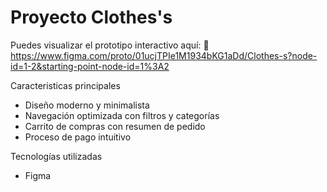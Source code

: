 # Proyecto Clothes's

Puedes visualizar el prototipo interactivo aquí: 🔗 https://www.figma.com/proto/01ucjTPIe1M1934bKG1aDd/Clothes-s?node-id=1-2&starting-point-node-id=1%3A2

Caracteristicas principales
* Diseño moderno y minimalista
* Navegación optimizada con filtros y categorías
* Carrito de compras con resumen de pedido
* Proceso de pago intuitivo

Tecnologías utilizadas
* Figma 
